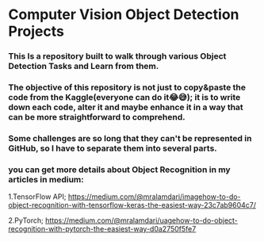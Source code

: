 # Computer Vision Object Detection Projects

### This Is a repository built to walk through various Object Detection Tasks and Learn from them.
### The objective of this repository is not just to copy&paste the code from the Kaggle(everyone can do it😂😅); it is to write down each code, alter it and maybe enhance it in a way that can be more straightforward to comprehend.


### Some challenges are so long that they can't be represented in GitHub, so I have to separate them into several parts.

### you can get more details about Object Recognition in my articles in medium:

1.TensorFlow API; 
https://medium.com/@mralamdari/imagehow-to-do-object-recognition-with-tensorflow-keras-the-easiest-way-23c7ab9604c7/

2.PyTorch; 
https://medium.com/@mralamdari/uagehow-to-do-object-recognition-with-pytorch-the-easiest-way-d0a2750f5fe7
